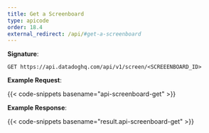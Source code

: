 ```yaml
---
title: Get a Screenboard
type: apicode
order: 18.4
external_redirect: /api/#get-a-screenboard
---
```


**Signature**:

`GET https://api.datadoghq.com/api/v1/screen/<SCREEENBOARD_ID>`

**Example Request**:

{{< code-snippets basename="api-screenboard-get" >}}

**Example Response**:

{{< code-snippets basename="result.api-screenboard-get" >}}

